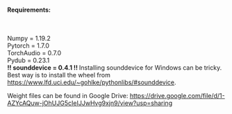 <h4> Requirements: </h4> <br>

Numpy = 1.19.2 <br>
Pytorch = 1.7.0 <br>
TorchAudio = 0.7.0 <br>
Pydub = 0.23.1 <br>
<b>  !! sounddevice = 0.4.1 !! </b> Installing sounddevice for Windows can be tricky. Best way is to install the wheel from https://www.lfd.uci.edu/~gohlke/pythonlibs/#sounddevice. 

Weight files can be found in Google Drive:
https://drive.google.com/file/d/1-AZYcAQuw-jOhUJG5cIeIJJwHvg9xjn9/view?usp=sharing

